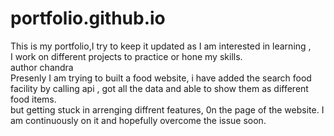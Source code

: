 # portfolio.github.io
This is my portfolio,I try to keep it updated  as I am interested in learning ,
<br>
I work on different projects to practice or hone my skills.
<br>
author chandra
<br>
Presenly I am trying to built  a food website, i have added the search food facility by calling api , got all the data and able to show them as different food items.
<br> but getting stuck in arrenging diffrent features, 0n the page of the website. I am continuously on it and hopefully overcome the issue soon. 
